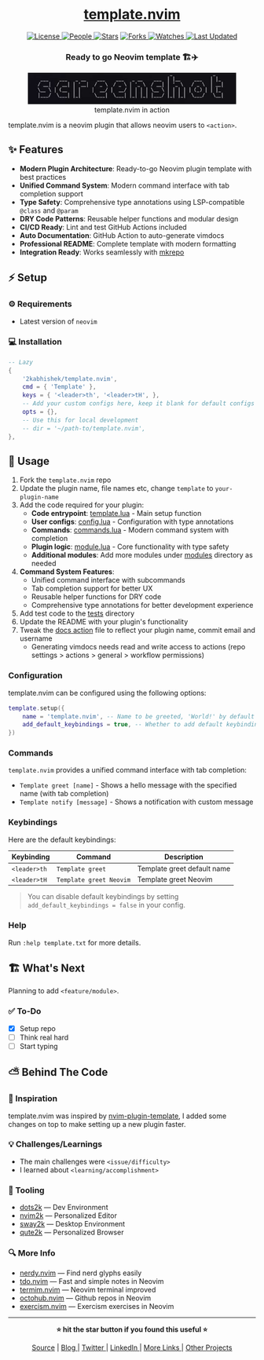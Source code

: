 <div align = "center">

<h1><a href="https://github.com/2kabhishek/template.nvim">template.nvim</a></h1>

<a href="https://github.com/2KAbhishek/template.nvim/blob/main/LICENSE">
<img alt="License" src="https://img.shields.io/github/license/2kabhishek/template.nvim?style=flat&color=eee&label="> </a>

<a href="https://github.com/2KAbhishek/template.nvim/graphs/contributors">
<img alt="People" src="https://img.shields.io/github/contributors/2kabhishek/template.nvim?style=flat&color=ffaaf2&label=People"> </a>

<a href="https://github.com/2KAbhishek/template.nvim/stargazers">
<img alt="Stars" src="https://img.shields.io/github/stars/2kabhishek/template.nvim?style=flat&color=98c379&label=Stars"></a>

<a href="https://github.com/2KAbhishek/template.nvim/network/members">
<img alt="Forks" src="https://img.shields.io/github/forks/2kabhishek/template.nvim?style=flat&color=66a8e0&label=Forks"> </a>

<a href="https://github.com/2KAbhishek/template.nvim/watchers">
<img alt="Watches" src="https://img.shields.io/github/watchers/2kabhishek/template.nvim?style=flat&color=f5d08b&label=Watches"> </a>

<a href="https://github.com/2KAbhishek/template.nvim/pulse">
<img alt="Last Updated" src="https://img.shields.io/github/last-commit/2kabhishek/template.nvim?style=flat&color=e06c75&label="> </a>

<h3>Ready to go Neovim template 🏗️✈️</h3>

<figure>
  <img src="doc/images/screenshot.png" alt="template.nvim in action">
  <br/>
  <figcaption>template.nvim in action</figcaption>
</figure>

</div>

template.nvim is a neovim plugin that allows neovim users to `<action>`.

## ✨ Features

- **Modern Plugin Architecture**: Ready-to-go Neovim plugin template with best practices
- **Unified Command System**: Modern command interface with tab completion support
- **Type Safety**: Comprehensive type annotations using LSP-compatible `@class` and `@param`
- **DRY Code Patterns**: Reusable helper functions and modular design
- **CI/CD Ready**: Lint and test GitHub Actions included
- **Auto Documentation**: GitHub Action to auto-generate vimdocs
- **Professional README**: Complete template with modern formatting
- **Integration Ready**: Works seamlessly with [mkrepo](https://github.com/2kabhishek/mkrepo)

## ⚡ Setup

### ⚙️ Requirements

- Latest version of `neovim`

### 💻 Installation

```lua
-- Lazy
{
    '2kabhishek/template.nvim',
    cmd = { 'Template' },
    keys = { '<leader>th', '<leader>tH', },
    -- Add your custom configs here, keep it blank for default configs (required)
    opts = {},
    -- Use this for local development
    -- dir = '~/path-to/template.nvim',
},
```

## 🚀 Usage

1. Fork the `template.nvim` repo
2. Update the plugin name, file names etc, change `template` to `your-plugin-name`
3. Add the code required for your plugin:
   - **Code entrypoint**: [template.lua](./lua/template.lua) - Main setup function
   - **User configs**: [config.lua](./lua/template/config.lua) - Configuration with type annotations
   - **Commands**: [commands.lua](./lua/template/commands.lua) - Modern command system with completion
   - **Plugin logic**: [module.lua](./lua/template/module.lua) - Core functionality with type safety
   - **Additional modules**: Add more modules under [modules](./lua/template/) directory as needed
4. **Command System Features**:
   - Unified command interface with subcommands
   - Tab completion support for better UX
   - Reusable helper functions for DRY code
   - Comprehensive type annotations for better development experience
5. Add test code to the [tests](./tests/) directory
6. Update the README with your plugin's functionality
7. Tweak the [docs action](./.github/workflows/docs.yml) file to reflect your plugin name, commit email and username
   - Generating vimdocs needs read and write access to actions (repo settings > actions > general > workflow permissions)

### Configuration

template.nvim can be configured using the following options:

```lua
template.setup({
    name = 'template.nvim', -- Name to be greeted, 'World!' by default
    add_default_keybindings = true, -- Whether to add default keybindings
})
```

### Commands

`template.nvim` provides a unified command interface with tab completion:

- `Template greet [name]` - Shows a hello message with the specified name (with tab completion)
- `Template notify [message]` - Shows a notification with custom message

### Keybindings

Here are the default keybindings:

| Keybinding   | Command                 | Description                 |
| ------------ | ----------------------- | --------------------------- |
| `<leader>th` | `Template greet`        | Template greet default name |
| `<leader>tH` | `Template greet Neovim` | Template greet Neovim       |

> You can disable default keybindings by setting `add_default_keybindings = false` in your config.

### Help

Run `:help template.txt` for more details.

## 🏗️ What's Next

Planning to add `<feature/module>`.

### ✅ To-Do

- [x] Setup repo
- [ ] Think real hard
- [ ] Start typing

## ⛅ Behind The Code

### 🌈 Inspiration

template.nvim was inspired by [nvim-plugin-template](https://github.com/ellisonleao/nvim-plugin-template), I added some changes on top to make setting up a new plugin faster.

### 💡 Challenges/Learnings

- The main challenges were `<issue/difficulty>`
- I learned about `<learning/accomplishment>`

### 🧰 Tooling

- [dots2k](https://github.com/2kabhishek/dots2k) — Dev Environment
- [nvim2k](https://github.com/2kabhishek/nvim2k) — Personalized Editor
- [sway2k](https://github.com/2kabhishek/sway2k) — Desktop Environment
- [qute2k](https://github.com/2kabhishek/qute2k) — Personalized Browser

### 🔍 More Info

- [nerdy.nvim](https://github.com/2kabhishek/nerdy.nvim) — Find nerd glyphs easily
- [tdo.nvim](https://github.com/2KAbhishek/tdo.nvim) — Fast and simple notes in Neovim
- [termim.nvim](https://github.com/2kabhishek/termim.nvim) — Neovim terminal improved
- [octohub.nvim](https://github.com/2kabhishek/octohub.nvim) — Github repos in Neovim
- [exercism.nvim](https://github.com/2kabhishek/exercism.nvim) — Exercism exercises in Neovim

<hr>

<div align="center">

<strong>⭐ hit the star button if you found this useful ⭐</strong><br>

<a href="https://github.com/2KAbhishek/template.nvim">Source</a>
| <a href="https://2kabhishek.github.io/blog" target="_blank">Blog </a>
| <a href="https://twitter.com/2kabhishek" target="_blank">Twitter </a>
| <a href="https://linkedin.com/in/2kabhishek" target="_blank">LinkedIn </a>
| <a href="https://2kabhishek.github.io/links" target="_blank">More Links </a>
| <a href="https://2kabhishek.github.io/projects" target="_blank">Other Projects </a>

</div>
